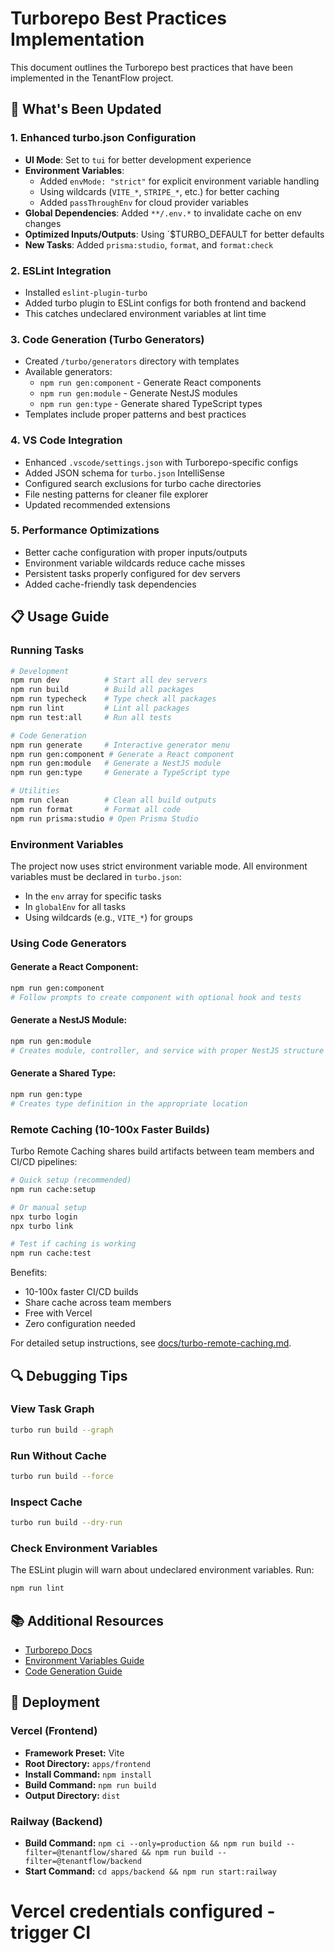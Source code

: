 # Turborepo Best Practices Implementation

This document outlines the Turborepo best practices that have been implemented in the TenantFlow project.

## 🚀 What's Been Updated

### 1. Enhanced turbo.json Configuration
- **UI Mode**: Set to `tui` for better development experience
- **Environment Variables**: 
  - Added `envMode: "strict"` for explicit environment variable handling
  - Using wildcards (`VITE_*`, `STRIPE_*`, etc.) for better caching
  - Added `passThroughEnv` for cloud provider variables
- **Global Dependencies**: Added `**/.env.*` to invalidate cache on env changes
- **Optimized Inputs/Outputs**: Using `$TURBO_DEFAULT for better defaults
- **New Tasks**: Added `prisma:studio`, `format`, and `format:check`

### 2. ESLint Integration
- Installed `eslint-plugin-turbo` 
- Added turbo plugin to ESLint configs for both frontend and backend
- This catches undeclared environment variables at lint time

### 3. Code Generation (Turbo Generators)
- Created `/turbo/generators` directory with templates
- Available generators:
  - `npm run gen:component` - Generate React components
  - `npm run gen:module` - Generate NestJS modules  
  - `npm run gen:type` - Generate shared TypeScript types
- Templates include proper patterns and best practices

### 4. VS Code Integration
- Enhanced `.vscode/settings.json` with Turborepo-specific configs
- Added JSON schema for `turbo.json` IntelliSense
- Configured search exclusions for turbo cache directories
- File nesting patterns for cleaner file explorer
- Updated recommended extensions

### 5. Performance Optimizations
- Better cache configuration with proper inputs/outputs
- Environment variable wildcards reduce cache misses
- Persistent tasks properly configured for dev servers
- Added cache-friendly task dependencies

## 📋 Usage Guide

### Running Tasks
```bash
# Development
npm run dev          # Start all dev servers
npm run build        # Build all packages
npm run typecheck    # Type check all packages
npm run lint         # Lint all packages
npm run test:all     # Run all tests

# Code Generation
npm run generate     # Interactive generator menu
npm run gen:component # Generate a React component
npm run gen:module   # Generate a NestJS module
npm run gen:type     # Generate a TypeScript type

# Utilities
npm run clean        # Clean all build outputs
npm run format       # Format all code
npm run prisma:studio # Open Prisma Studio
```

### Environment Variables
The project now uses strict environment variable mode. All environment variables must be declared in `turbo.json`:
- In the `env` array for specific tasks
- In `globalEnv` for all tasks
- Using wildcards (e.g., `VITE_*`) for groups

### Using Code Generators

#### Generate a React Component:
```bash
npm run gen:component
# Follow prompts to create component with optional hook and tests
```

#### Generate a NestJS Module:
```bash
npm run gen:module
# Creates module, controller, and service with proper NestJS structure
```

#### Generate a Shared Type:
```bash
npm run gen:type
# Creates type definition in the appropriate location
```

### Remote Caching (10-100x Faster Builds)
Turbo Remote Caching shares build artifacts between team members and CI/CD pipelines:

```bash
# Quick setup (recommended)
npm run cache:setup

# Or manual setup
npx turbo login
npx turbo link

# Test if caching is working
npm run cache:test
```

Benefits:
- 10-100x faster CI/CD builds
- Share cache across team members
- Free with Vercel
- Zero configuration needed

For detailed setup instructions, see [docs/turbo-remote-caching.md](./docs/turbo-remote-caching.md).

## 🔍 Debugging Tips

### View Task Graph
```bash
turbo run build --graph
```

### Run Without Cache
```bash
turbo run build --force
```

### Inspect Cache
```bash
turbo run build --dry-run
```

### Check Environment Variables
The ESLint plugin will warn about undeclared environment variables. Run:
```bash
npm run lint
```

## 📚 Additional Resources
- [Turborepo Docs](https://turbo.build/repo/docs)
- [Environment Variables Guide](https://turbo.build/repo/docs/crafting-your-repository/using-environment-variables)
- [Code Generation Guide](https://turbo.build/repo/docs/guides/generating-code)

## 🚀 Deployment

### Vercel (Frontend)

- **Framework Preset:** Vite
- **Root Directory:** `apps/frontend`
- **Install Command:** `npm install`
- **Build Command:** `npm run build`
- **Output Directory:** `dist`

### Railway (Backend)

- **Build Command:** `npm ci --only=production && npm run build --filter=@tenantflow/shared && npm run build --filter=@tenantflow/backend`
- **Start Command:** `cd apps/backend && npm run start:railway`

# Vercel credentials configured - trigger CI
